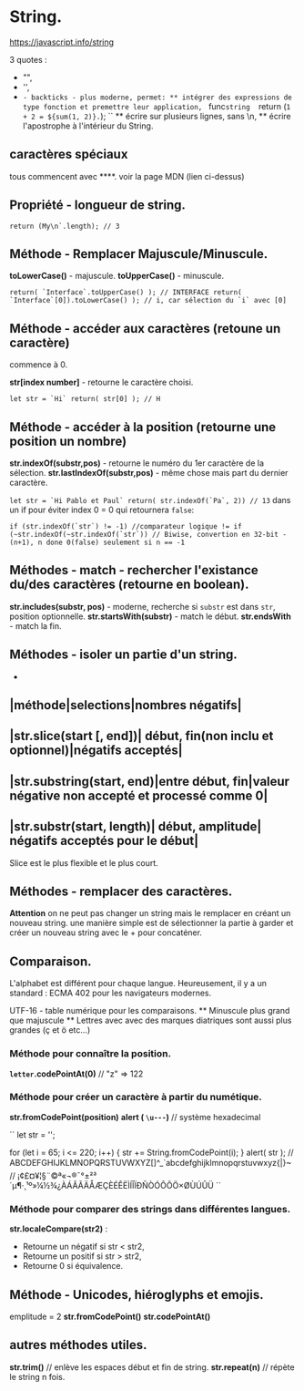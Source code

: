 # String.

https://javascript.info/string

3 quotes :
* "",
* '',
* ``- backticks - plus moderne, permet:
** intégrer des expressions de type fonction et premettre leur application,
``
func`string`
``
``
return (`1 + 2 = ${sum(1, 2)}.`);
``
** écrire sur plusieurs lignes, sans \n,
** écrire l'apostrophe à l'intérieur du String.


## caractères spéciaux

tous commencent avec **\**.
voir la page MDN (lien ci-dessus)


## Propriété - longueur de string.

``
return (My\n`.length); // 3
``

## Méthode - Remplacer Majuscule/Minuscule.

**toLowerCase()** - majuscule.
**toUpperCase()** - minuscule.

``
return( `Interface`.toUpperCase() ); // INTERFACE
return( `Interface`[0]).toLowerCase() ); // i, car sélection du `i` avec [0]
``


## Méthode - accéder aux caractères (retoune un caractère)

commence à 0.

**str[index number]** - retourne le caractère choisi.

``
let str = `Hi`
return( str[0] ); // H
``


## Méthode - accéder à la position (retourne une position un nombre)

**str.indexOf(substr,pos)** - retourne le numéro du 1er caractère de la sélection.
**str.lastIndexOf(substr,pos)** - même chose mais part du dernier caractère.

``
let str = `Hi Pablo et Paul`
return( str.indexOf(`Pa`, 2)) // 13
``
dans un if pour éviter index 0 = 0 qui retournera `false`:

``
if (str.indexOf(`str`) != -1) //comparateur logique !=
if (~str.indexOf(~str.indexOf(`str`)) // Biwise, convertion en 32-bit -(n+1), n done 0(false) seulement si n == -1
``


## Méthodes - match - rechercher l'existance du/des caractères (retourne en boolean).

**str.includes(substr, pos)** - moderne, recherche si `substr` est dans `str`, position optionnelle.
**str.startsWith(substr)** - match le début.
**str.endsWith** - match la fin.


## Méthodes - isoler un partie d'un string.

-
|méthode|selections|nombres négatifs|
-
|**str.slice(start [, end])**| début, fin(non inclu et optionnel)|négatifs acceptés|
-
|**str.substring(start, end)**|entre début,  fin|valeur négative non accepté et processé comme 0|
-
|**str.substr(start, length)**| début, amplitude| négatifs acceptés pour le début|
-
Slice est le plus flexible et le plus court.

## Méthodes - remplacer des caractères.

**Attention** on ne peut pas changer un string mais le remplacer en créant un nouveau string.
une manière simple est de sélectionner la partie à garder et créer un nouveau string avec le + pour concaténer.


## Comparaison.

L'alphabet est différent pour chaque langue. Heureusement, il y a un standard : ECMA 402 pour les navigateurs modernes.

UTF-16 - table numérique pour les comparaisons.
** Minuscule plus grand que majuscule
** Lettres avec avec des marques diatriques sont aussi plus grandes (ç et ö etc...)

### Méthode pour connaître la position.

**`letter`.codePointAt(0)** // "z" => 122

### Méthode pour créer un caractère à partir du numétique.

**str.fromCodePoint(position)**
**alert ( `\u---`)** // système hexadecimal

``
let str = '';

for (let i = 65; i <= 220; i++) {
  str += String.fromCodePoint(i);
}
alert( str );
// ABCDEFGHIJKLMNOPQRSTUVWXYZ[\]^_`abcdefghijklmnopqrstuvwxyz{|}~
// ¡¢£¤¥¦§¨©ª«¬­®¯°±²³´µ¶·¸¹º»¼½¾¿ÀÁÂÃÄÅÆÇÈÉÊËÌÍÎÏÐÑÒÓÔÕÖ×ØÙÚÛÜ
``
### Méthode pour comparer des strings dans différentes langues.

**str.localeCompare(str2)** :

* Retourne un négatif si str < str2,
* Retourne un positif si str > str2,
* Retourne 0 si équivalence.


## Méthode - Unicodes, hiéroglyphs et emojis.

emplitude = 2
**str.fromCodePoint()**
**str.codePointAt()**

## autres méthodes utiles.

**str.trim()** // enlève les espaces début et fin de string.
**str.repeat(n)** // répète le string n fois.







